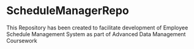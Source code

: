 # ScheduleManagerRepo
This Repository has been created to facilitate development of Employee Schedule Management System 
as part of Advanced Data Management Coursework 




